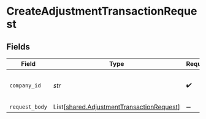 # CreateAdjustmentTransactionRequest


## Fields

| Field                                                                                            | Type                                                                                             | Required                                                                                         | Description                                                                                      | Example                                                                                          |
| ------------------------------------------------------------------------------------------------ | ------------------------------------------------------------------------------------------------ | ------------------------------------------------------------------------------------------------ | ------------------------------------------------------------------------------------------------ | ------------------------------------------------------------------------------------------------ |
| `company_id`                                                                                     | *str*                                                                                            | :heavy_check_mark:                                                                               | Unique identifier for a company.                                                                 | 8a210b68-6988-11ed-a1eb-0242ac120002                                                             |
| `request_body`                                                                                   | List[[shared.AdjustmentTransactionRequest](../../models/shared/adjustmenttransactionrequest.md)] | :heavy_minus_sign:                                                                               | N/A                                                                                              |                                                                                                  |